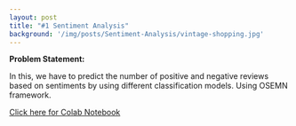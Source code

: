 ```yaml
---
layout: post
title: "#1 Sentiment Analysis"
background: '/img/posts/Sentiment-Analysis/vintage-shopping.jpg'
---
```




**Problem Statement:**

In this, we have to predict the number of positive and negative reviews based on sentiments by using different classification models.
Using OSEMN framework.

[Click here for Colab Notebook](https://colab.research.google.com/drive/14daGKbJn8oBZ-Afnerxgzswgai5EN6bt#scrollTo=aJWAWRFFoTGg)


